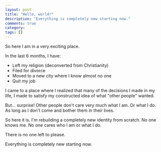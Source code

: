 ```yaml
---
layout: post
title: "Hello, world!"
description: "Everything is completely new starting now."
comments: true
category: 
tags: []
---
```


So here I am in a very exciting place.

In the last 6 months, I have:

* Left my religion (deconverted from Christianity)
* Filed for divorce
* Moved to a new city where I know almost no one
* Quit my job

I came to a place where I realized that many of the decisions I made in my life, I made to satisfy my constructed idea of what "other people" wanted.

But... surprise! Other people don't care very much what I am. Or what I do. As long as I don't come and bother them in their lives.

So here it is. I'm rebuilding a completely new identity from scratch. No one knows me. No one cares who I am or what I do.

There is no one left to please.

Everything is completely new starting now.